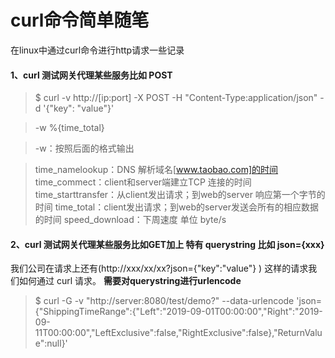 # curl命令简单随笔
在linux中通过curl命令进行http请求一些记录

#### 1、curl 测试网关代理某些服务比如 POST
> $ curl -v http://[ip:port] -X POST -H "Content-Type:application/json" -d '{"key": "value"}'

> -w %{time_total} 

> -w：按照后面的格式输出

> time_namelookup：DNS 解析域名[www.taobao.com]的时间
> time_commect：client和server端建立TCP 连接的时间
> time_starttransfer：从client发出请求；到web的server 响应第一个字节的时间
> time_total：client发出请求；到web的server发送会所有的相应数据的时间
> speed_download：下周速度 单位 byte/s

#### 2、curl 测试网关代理某些服务比如GET加上 特有 querystring 比如 json={xxx}
我们公司在请求上还有(http://xxx/xx/xx?json={"key":"value"} ) 这样的请求我们如何通过 curl 请求。
**需要对querystring进行urlencode**

>$ curl -G -v "http://server:8080/test/demo?" --data-urlencode 'json={"ShippingTimeRange":{"Left":"2019-09-01T00:00:00","Right":"2019-09-11T00:00:00","LeftExclusive":false,"RightExclusive":false},"ReturnValue":null}'